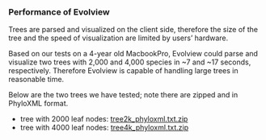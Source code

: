 ### Performance of Evolview

Trees are parsed and visualized on the client side, therefore the size of the tree and the speed of visualization are limited by users’ hardware.

Based on our tests on a 4-year old MacbookPro, Evolview could parse and visualize two trees with 2,000 and 4,000 species in ~7 and ~17 seconds, respectively. Therefore Evolview is capable of handling large trees in reasonable time.

Below are the two trees we have tested; note there are zipped and in PhyloXML format.
* tree with 2000 leaf nodes: [tree2k_phyloxml.txt.zip](evolviewperformance_tree2k_phyloxml.txt.zip)
* tree with 4000 leaf nodes: [tree4k_phyloxml.txt.zip](evolviewperformance_tree4k_phyloxml.txt.zip)
